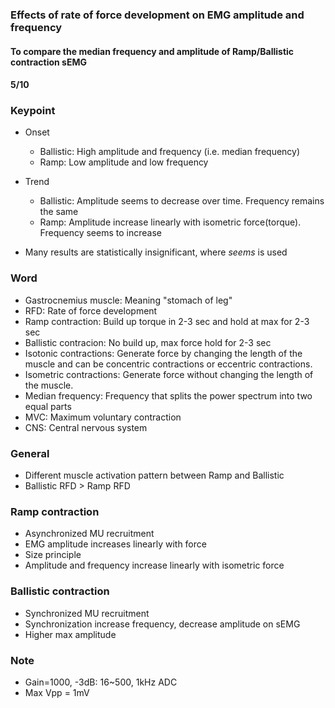 ### Effects of rate of force development on EMG amplitude and frequency

#### To compare the median frequency and amplitude of Ramp/Ballistic contraction sEMG

#### 5/10

### Keypoint
* Onset
    - Ballistic: High amplitude and frequency (i.e. median frequency)
    - Ramp: Low amplitude and low frequency
* Trend
    - Ballistic: Amplitude seems to decrease over time. Frequency remains the same
    - Ramp: Amplitude increase linearly with isometric force(torque). Frequency seems to increase
    
* Many results are statistically insignificant, where *seems* is used

### Word

* Gastrocnemius muscle: Meaning "stomach of leg"
* RFD: Rate of force development
* Ramp contraction: Build up torque in 2-3 sec and hold at max for 2-3 sec
* Ballistic contracion: No build up, max force hold for 2-3 sec
* Isotonic contractions: Generate force by changing the length of the muscle and can be concentric contractions or eccentric contractions.
* Isometric contractions: Generate force without changing the length of the muscle.
* Median frequency: Frequency that splits the power spectrum into two equal parts
* MVC: Maximum voluntary contraction
* CNS: Central nervous system

### General
* Different muscle activation pattern between Ramp and Ballistic
* Ballistic RFD > Ramp RFD

### Ramp contraction
* Asynchronized MU recruitment
* EMG amplitude increases linearly with force
* Size principle
* Amplitude and frequency increase linearly with isometric force

### Ballistic contraction
* Synchronized MU recruitment
* Synchronization increase frequency, decrease amplitude on sEMG
* Higher max amplitude

### Note
* Gain=1000, -3dB: 16~500, 1kHz ADC
* Max Vpp = 1mV
